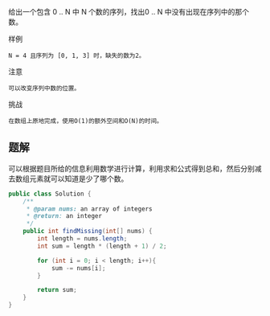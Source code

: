 给出一个包含 0 .. N 中 N 个数的序列，找出0 .. N 中没有出现在序列中的那个数。

样例

    N = 4 且序列为 [0, 1, 3] 时，缺失的数为2。

注意

    可以改变序列中数的位置。

挑战

    在数组上原地完成，使用O(1)的额外空间和O(N)的时间。

## 题解

可以根据题目所给的信息利用数学进行计算，利用求和公式得到总和，然后分别减去数组元素就可以知道是少了哪个数。

```java
public class Solution {
    /**
     * @param nums: an array of integers
     * @return: an integer
     */
    public int findMissing(int[] nums) {
        int length = nums.length;
        int sum = length * (length + 1) / 2;

        for (int i = 0; i < length; i++){
            sum -= nums[i];
        }

        return sum;
    }
}
```